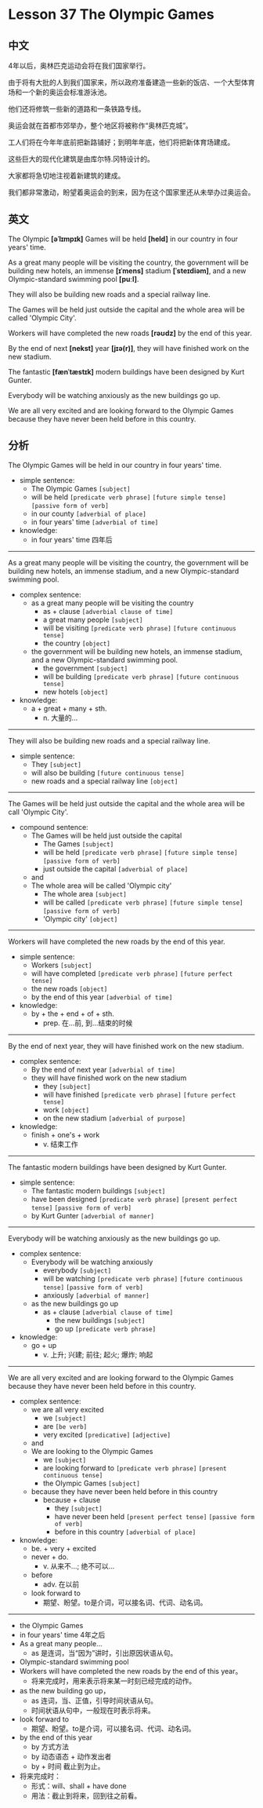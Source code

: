 # Lesson 37 The Olympic Games

## 中文

4年以后，奥林匹克运动会将在我们国家举行。

由于将有大批的人到我们国家来，所以政府准备建造一些新的饭店、一个大型体育场和一个新的奥运会标准游泳池。

他们还将修筑一些新的道路和一条铁路专线。

奥运会就在首都市郊举办，整个地区将被称作“奥林匹克城”。

工人们将在今年年底前把新路铺好；到明年年底，他们将把新体育场建成。

这些巨大的现代化建筑是由库尔特.冈特设计的。

大家都将急切地注视着新建筑的建成。

我们都非常激动，盼望着奥运会的到来，因为在这个国家里还从未举办过奥运会。

## 英文

The Olympic **[əˈlɪmpɪk]** Games will be held **[held]** in our country in four years' time.

As a great many people will be visiting the country, the government will be building new hotels, an immense **[ɪˈmens]** stadium **[ˈsteɪdiəm]**, and a new Olympic-standard swimming pool **[puːl]**.

They will also be building new roads and a special railway line.

The Games will be held just outside the capital and the whole area will be called 'Olympic City'.

Workers will have completed the new roads **[rəʊdz]** by the end of this year. 

By the end of next **[nekst]** year **[jɪə(r)]**, they will have finished work on the new stadium.

The fantastic **[fænˈtæstɪk]** modern buildings have been designed by Kurt Gunter.

Everybody will be watching anxiously as the new buildings go up.

We are all very excited and are looking forward to the Olympic Games because they have never been held before in this country.

## 分析

The Olympic Games will be held in our country in four years' time.
- simple sentence:
    - The Olympic Games `[subject]`
    - will be held `[predicate verb phrase]` `[future simple tense]` `[passive form of verb]`
    - in our county `[adverbial of place]`
    - in four years' time `[adverbial of time]`
-  knowledge:
    - in four years' time 四年后
  
---

As a great many people will be visiting the country, the government will be building new hotels, an immense stadium, and a new Olympic-standard swimming pool.
- complex sentence:
    - as a great many people will be visiting the country
        - as + clause `[adverbial clause of time]`
        - a great many people `[subject]`
        - will be visiting `[predicate verb phrase]` `[future continuous tense]`
        - the country `[object]`
    - the government will be building new hotels, an immense stadium, and a new Olympic-standard swimming pool.
        - the government `[subject]`  
        - will be building `[predicate verb phrase]` `[future continuous tense]`
        - new hotels `[object]`
- knowledge:
    - a + great + many + sth.
        - n. 大量的...
  
---

They will also be building new roads and a special railway line.
- simple sentence:
    - They `[subject]`
    - will also be building `[future continuous tense]`
    - new roads and a special railway line `[object]`
  
---

The Games will be held just outside the capital and the whole area will be call 'Olympic City'. 
- compound sentence:
    - The Games will be held just outside the capital
        - The Games `[subject]`
        - will be held `[predicate verb phrase]` `[future simple tense]` `[passive form of verb]`
        - just outside the capital `[adverbial of place]`
    - and
    - The whole area will be called 'Olympic city'
        - The whole area `[subject]`
        - will be called `[predicate verb phrase]` `[future simple tense]` `[passive form of verb]`
        - 'Olympic city' `[object]`
  
---

Workers will have completed the new roads by the end of this year.
- simple sentence:
    - Workers `[subject]`
    - will have completed `[predicate verb phrase]` `[future perfect tense]`
    - the new roads `[object]`
    - by the end of this year `[adverbial of time]`
- knowledge:
    - by + the + end + of + sth.
        - prep. 在...前, 到...结束的时候
  
---

By the end of next year, they will have finished work on the new stadium.
- complex sentence: 
    - By the end of next year `[adverbial of time]`
    - they will have finished work on the new stadium 
        - they `[subject]`
        - will have finished `[predicate verb phrase]` `[future perfect tense]`
        - work `[object]`
        - on the new stadium `[adverbial of purpose]`
- knowledge:
    - finish + one's + work
        - v. 结束工作
  
---

The fantastic modern buildings have been designed by Kurt Gunter.
- simple sentence:
    - The fantastic modern buildings `[subject]`
    - have been designed `[predicate verb phrase]` `[present perfect tense]` `[passive form of verb]`
    - by Kurt Gunter `[adverbial of manner]`
  
---

Everybody will be watching anxiously as the new buildings go up.
- complex sentence:
    - Everybody will be watching anxiously 
        - everybody `[subject]`
        - will be watching `[predicate verb phrase]` `[future continuous tense]` `[passive form of verb]`
        - anxiously `[adverbial of manner]`
    - as the new buildings go up 
        - as + clause `[adverbial clause of time]`
            - the new buildings `[subject]`
            - go up `[predicate verb phrase]`
- knowledge:
    - go + up
        - v. 上升; 兴建; 前往; 起火; 爆炸; 响起
  
---

We are all very excited and are looking forward to the Olympic Games because they have never been held before in this country.
- complex sentence:
    - we are all very excited 
        - we `[subject]`
        - are `[be verb]`
        - very excited `[predicative]` `[adjective]`
    - and 
    - We are looking to the Olympic Games
        - we `[subject]`
        - are looking forward to `[predicate verb phrase]` `[present continuous tense]`
        - the Olympic Games `[subject]`
    - because they have never been held before in this country
        - because + clause
            - they `[subject]` 
            - have never been held `[present perfect tense]` `[passive form of verb]`
            - before in this country `[adverbial of place]`
- knowledge:
    - be. + very + excited
    - never + do.
        - v. 从来不...; 绝不可以...
    - before
        - adv. 在以前
    - look forward to 
        - 期望、盼望。to是介词，可以接名词、代词、动名词。
  
---

- the Olympic Games
- in four years' time 4年之后
- As a great many people... 
   - as 是连词，当“因为”讲时，引出原因状语从句。
- Olympic-standard swimming pool
- Workers will have completed the new roads by the end of this year。 
   - 将来完成时，用来表示将来某一时刻已经完成的动作。
- as the new building go up，
   - as 连词，当、正值，引导时间状语从句。
   - 时间状语从句中，一般现在时表示将来。
- look forward to 
   - 期望、盼望。to是介词，可以接名词、代词、动名词。
- by the end of this year
   - by 方式方法
   - by 动态语态 + 动作发出者
   - by + 时间 截止到为止。
- 将来完成时：
   - 形式：will、shall + have  done
   - 用法：截止到将来，回到往之前看。